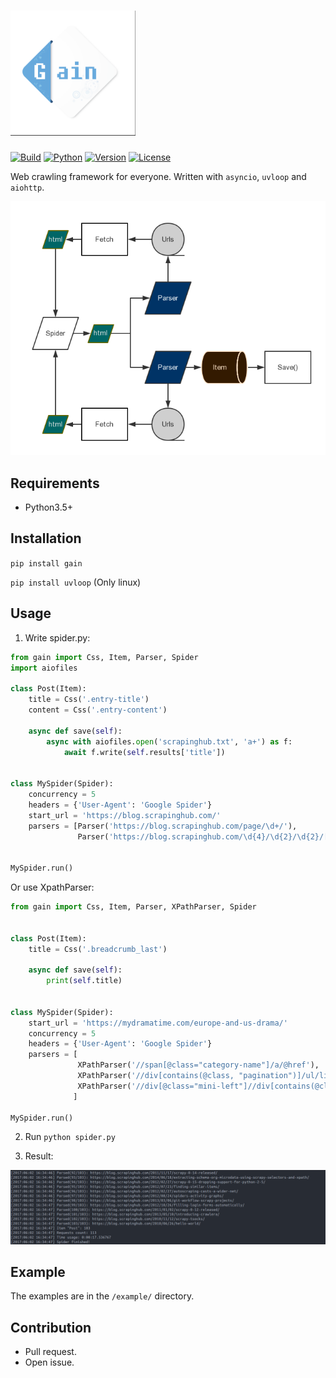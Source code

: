 # <img width="200" height="200" src="img/logo.png"/>

[![Build](https://travis-ci.org/gaojiuli/gain.svg?branch=master)](https://travis-ci.org/gaojiuli/gain)
[![Python](https://img.shields.io/pypi/pyversions/gain.svg)](https://pypi.python.org/pypi/gain/)
[![Version](https://img.shields.io/pypi/v/gain.svg)](https://pypi.python.org/pypi/gain/)
[![License](https://img.shields.io/pypi/l/gain.svg)](https://pypi.python.org/pypi/gain/)

Web crawling framework for everyone. Written with `asyncio`, `uvloop` and `aiohttp`.

![](img/architecture.png)

## Requirements

- Python3.5+

## Installation

`pip install gain`

`pip install uvloop` (Only linux)

## Usage

1. Write spider.py:

```python
from gain import Css, Item, Parser, Spider
import aiofiles

class Post(Item):
    title = Css('.entry-title')
    content = Css('.entry-content')

    async def save(self):
        async with aiofiles.open('scrapinghub.txt', 'a+') as f:
            await f.write(self.results['title'])


class MySpider(Spider):
    concurrency = 5
    headers = {'User-Agent': 'Google Spider'}
    start_url = 'https://blog.scrapinghub.com/'
    parsers = [Parser('https://blog.scrapinghub.com/page/\d+/'),
               Parser('https://blog.scrapinghub.com/\d{4}/\d{2}/\d{2}/[a-z0-9\-]+/', Post)]


MySpider.run()
```

Or use XpathParser:

```python
from gain import Css, Item, Parser, XPathParser, Spider


class Post(Item):
    title = Css('.breadcrumb_last')

    async def save(self):
        print(self.title)


class MySpider(Spider):
    start_url = 'https://mydramatime.com/europe-and-us-drama/'
    concurrency = 5
    headers = {'User-Agent': 'Google Spider'}
    parsers = [
               XPathParser('//span[@class="category-name"]/a/@href'),
               XPathParser('//div[contains(@class, "pagination")]/ul/li/a[contains(@href, "page")]/@href'),
               XPathParser('//div[@class="mini-left"]//div[contains(@class, "mini-title")]/a/@href', Post)
              ]

MySpider.run()

```



2. Run `python spider.py`

3. Result:

![](img/sample.png)

## Example

The examples are in the `/example/` directory.

## Contribution

- Pull request.
- Open issue.